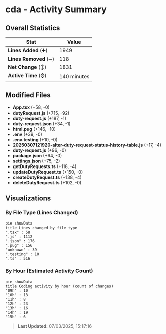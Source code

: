 # cda - Activity Summary 

## Overall Statistics

| Stat                   | Value                                                             |
| ---------------------- | ----------------------------------------------------------------- |
| **Lines Added** (➕)   | 1949                                          |
| **Lines Removed** (➖) | 118                                        |
| **Net Change** (↕)    | 1831                |
| **Active Time** (⌚)   | 140 minutes |


## Modified Files
- **App.tsx** (+58, -0)
- **dutyRequest.js** (+715, -92)
- **duty-request.js** (+187, -1)
- **duty-request.json** (+34, -1)
- **html.pug** (+146, -10)
- **.env** (+39, -0)
- **.env.testing** (+10, -0)
- **20250307121920-alter-duty-request-status-history-table.js** (+17, -4)
- **duty-request.js** (+96, -0)
- **package.json** (+64, -0)
- **settings.json** (+75, -2)
- **getDutyRequests.ts** (+118, -4)
- **updateDutyRequest.ts** (+150, -0)
- **createDutyRequest.ts** (+138, -4)
- **deleteDutyRequest.ts** (+102, -0)

## Visualizations

### By File Type (Lines Changed)

```mermaid
pie showData
title Lines changed by file type
".tsx" : 58
".js" : 1112
".json" : 176
".pug" : 156
"unknown" : 39
".testing" : 10
".ts" : 516
```

### By Hour (Estimated Activity Count)

```mermaid
pie showData
title Coding activity by hour (count of changes)
"09h" : 10
"10h" : 13
"11h" : 8
"12h" : 23
"13h" : 16
"14h" : 19
"15h" : 6
```


> **Last Updated:** 07/03/2025, 15:17:16